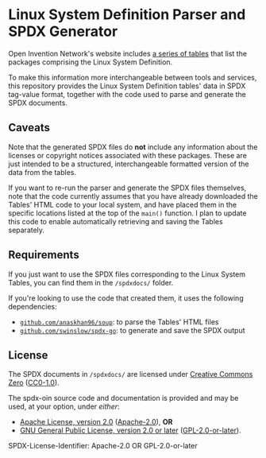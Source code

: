 # Linux System Definition Parser and SPDX Generator

Open Invention Network's website includes [a series of tables](https://www.openinventionnetwork.com/joining-oin/linux-system/) that list the
packages comprising the Linux System Definition.

To make this information more interchangeable between tools and services, this
repository provides the Linux System Definition tables' data in SPDX tag-value
format, together with the code used to parse and generate the SPDX documents.

## Caveats

Note that the generated SPDX files do **not** include any information about the
licenses or copyright notices associated with these packages. These are just
intended to be a structured, interchangeable formatted version of the data from
the tables.

If you want to re-run the parser and generate the SPDX files themselves, note
that the code currently assumes that you have already downloaded the Tables'
HTML code to your local system, and have placed them in the specific locations
listed at the top of the `main()` function. I plan to update this code to enable
automatically retrieving and saving the Tables separately.

## Requirements

If you just want to use the SPDX files corresponding to the Linux System Tables,
you can find them in the `/spdxdocs/` folder.

If you're looking to use the code that created them, it uses the following dependencies:

* [`github.com/anaskhan96/soup`](https://github.com/anaskhan96/soup): to parse the Tables' HTML files
* [`github.com/swinslow/spdx-go`](https://github.com/swinslow/spdx-go): to generate and save the SPDX output

## License

The SPDX documents in `/spdxdocs/` are licensed under [Creative Commons Zero](https://creativecommons.org/publicdomain/zero/1.0/) ([CC0-1.0](https://spdx.org/licenses/CC0-1.0.html)).

The spdx-oin source code and documentation is provided and may be used, at your
option, under *either*:
* [Apache License, version 2.0](https://www.apache.org/licenses/LICENSE-2.0) ([Apache-2.0](https://spdx.org/licenses/Apache-2.0.html)), **OR**
* [GNU General Public License, version 2.0 or later](https://www.gnu.org/licenses/old-licenses/gpl-2.0.en.html) ([GPL-2.0-or-later](https://spdx.org/licenses/GPL-2.0-or-later.html)).

SPDX-License-Identifier: Apache-2.0 OR GPL-2.0-or-later
